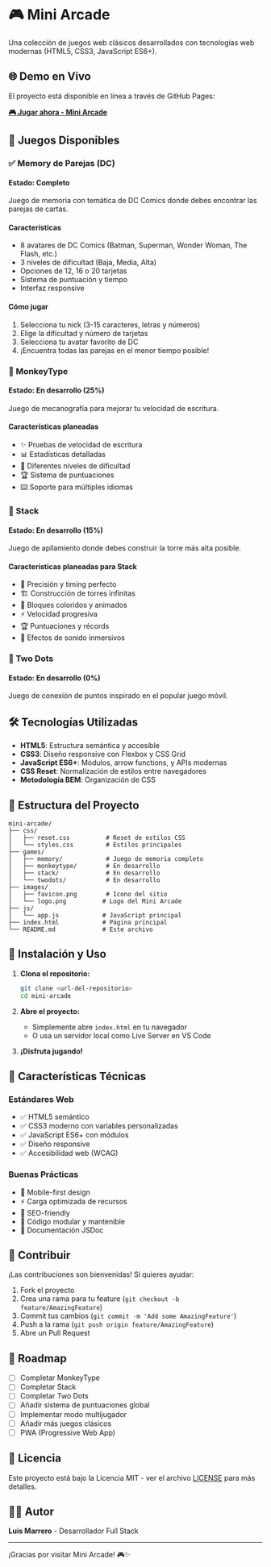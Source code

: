 # 🎮 Mini Arcade

Una colección de juegos web clásicos desarrollados con tecnologías web modernas (HTML5, CSS3, JavaScript ES6+).

## 🌐 Demo en Vivo

El proyecto está disponible en línea a través de GitHub Pages:

**[🎮 Jugar ahora - Mini Arcade](https://luismarrer.github.io/mini-arcade/index.html)**

## 🎯 Juegos Disponibles

### ✅ Memory de Parejas (DC)

#### Estado: Completo

Juego de memoria con temática de DC Comics donde debes encontrar las parejas de cartas.

#### Características

- 8 avatares de DC Comics (Batman, Superman, Wonder Woman, The Flash, etc.)
- 3 niveles de dificultad (Baja, Media, Alta)
- Opciones de 12, 16 o 20 tarjetas
- Sistema de puntuación y tiempo
- Interfaz responsive

#### Cómo jugar

1. Selecciona tu nick (3-15 caracteres, letras y números)
2. Elige la dificultad y número de tarjetas
3. Selecciona tu avatar favorito de DC
4. ¡Encuentra todas las parejas en el menor tiempo posible!

### 🚧 MonkeyType

#### Estado: En desarrollo (25%)

Juego de mecanografía para mejorar tu velocidad de escritura.

#### Características planeadas

- ✨ Pruebas de velocidad de escritura
- 📊 Estadísticas detalladas
- 🎯 Diferentes niveles de dificultad
- 🏆 Sistema de puntuaciones
- ⌨️ Soporte para múltiples idiomas

### 🚧 Stack

#### Estado: En desarrollo (15%)

Juego de apilamiento donde debes construir la torre más alta posible.

#### Características planeadas para Stack

- 🎯 Precisión y timing perfecto
- 🏗️ Construcción de torres infinitas
- 🌈 Bloques coloridos y animados
- ⚡ Velocidad progresiva
- 🏆 Puntuaciones y récords
- 🎵 Efectos de sonido inmersivos

### 🚧 Two Dots

#### Estado: En desarrollo (0%)

Juego de conexión de puntos inspirado en el popular juego móvil.

## 🛠️ Tecnologías Utilizadas

- **HTML5**: Estructura semántica y accesible
- **CSS3**: Diseño responsive con Flexbox y CSS Grid
- **JavaScript ES6+**: Módulos, arrow functions, y APIs modernas
- **CSS Reset**: Normalización de estilos entre navegadores
- **Metodología BEM**: Organización de CSS

## 📁 Estructura del Proyecto

```text
mini-arcade/
├── css/
│   ├── reset.css          # Reset de estilos CSS
│   └── styles.css         # Estilos principales
├── games/
│   ├── memory/            # Juego de memoria completo
│   ├── monkeytype/        # En desarrollo
│   ├── stack/             # En desarrollo
│   └── twodots/           # En desarrollo
├── images/
│   ├── favicon.png        # Icono del sitio
│   └── logo.png          # Logo del Mini Arcade
├── js/
│   └── app.js            # JavaScript principal
├── index.html            # Página principal
└── README.md             # Este archivo
```

## 🚀 Instalación y Uso

1. **Clona el repositorio:**

   ```bash
   git clone <url-del-repositorio>
   cd mini-arcade
   ```

2. **Abre el proyecto:**
   - Simplemente abre `index.html` en tu navegador
   - O usa un servidor local como Live Server en VS Code

3. **¡Disfruta jugando!**

## 🎨 Características Técnicas

### Estándares Web

- ✅ HTML5 semántico
- ✅ CSS3 moderno con variables personalizadas
- ✅ JavaScript ES6+ con módulos
- ✅ Diseño responsive
- ✅ Accesibilidad web (WCAG)

### Buenas Prácticas

- 📱 Mobile-first design
- ⚡ Carga optimizada de recursos
- 🎯 SEO-friendly
- 🔧 Código modular y mantenible
- 📝 Documentación JSDoc

## 🤝 Contribuir

¡Las contribuciones son bienvenidas! Si quieres ayudar:

1. Fork el proyecto
2. Crea una rama para tu feature (`git checkout -b feature/AmazingFeature`)
3. Commit tus cambios (`git commit -m 'Add some AmazingFeature'`)
4. Push a la rama (`git push origin feature/AmazingFeature`)
5. Abre un Pull Request

## 📝 Roadmap

- [ ] Completar MonkeyType
- [ ] Completar Stack
- [ ] Completar Two Dots
- [ ] Añadir sistema de puntuaciones global
- [ ] Implementar modo multijugador
- [ ] Añadir más juegos clásicos
- [ ] PWA (Progressive Web App)

## 📄 Licencia

Este proyecto está bajo la Licencia MIT - ver el archivo [LICENSE](LICENSE) para más detalles.

## 👨‍💻 Autor

**Luis Marrero** - Desarrollador Full Stack

---

¡Gracias por visitar Mini Arcade! 🎮✨
